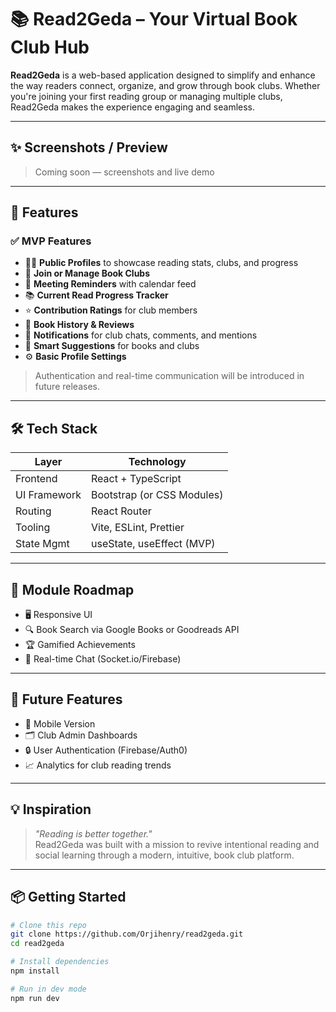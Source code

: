 # 📚 Read2Geda – Your Virtual Book Club Hub

**Read2Geda** is a web-based application designed to simplify and enhance the way readers connect, organize, and grow through book clubs. Whether you're joining your first reading group or managing multiple clubs, Read2Geda makes the experience engaging and seamless.

---

## ✨ Screenshots / Preview

> Coming soon — screenshots and live demo

---

## 🚀 Features

### ✅ MVP Features
- 🧑‍💻 **Public Profiles** to showcase reading stats, clubs, and progress
- 📘 **Join or Manage Book Clubs**
- 📅 **Meeting Reminders** with calendar feed
- 📚 **Current Read Progress Tracker**
- ⭐ **Contribution Ratings** for club members
- 📖 **Book History & Reviews**
- 🔔 **Notifications** for club chats, comments, and mentions
- 🧠 **Smart Suggestions** for books and clubs
- ⚙️ **Basic Profile Settings**

> Authentication and real-time communication will be introduced in future releases.

---

## 🛠️ Tech Stack

| Layer        | Technology                  |
|--------------|-----------------------------|
| Frontend     | React + TypeScript          |
| UI Framework | Bootstrap (or CSS Modules) |
| Routing      | React Router                |
| Tooling      | Vite, ESLint, Prettier      |
| State Mgmt   | useState, useEffect (MVP)   |

---

## 🎯 Module Roadmap

- 🖥️ Responsive UI
- 🔍 Book Search via Google Books or Goodreads API
- 🏆 Gamified Achievements
- 💬 Real-time Chat (Socket.io/Firebase)

---

## 🎯 Future Features
- 📱 Mobile Version
- 🗂️ Club Admin Dashboards
- 🔒 User Authentication (Firebase/Auth0)
- 📈 Analytics for club reading trends

---

## 💡 Inspiration

> _"Reading is better together."_  
> Read2Geda was built with a mission to revive intentional reading and social learning through a modern, intuitive, book club platform.

---

## 📦 Getting Started

```bash
# Clone this repo
git clone https://github.com/Orjihenry/read2geda.git
cd read2geda

# Install dependencies
npm install

# Run in dev mode
npm run dev